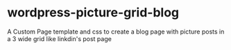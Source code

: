 wordpress-picture-grid-blog
===========================

A Custom Page template and css to create a blog page with picture posts in a 3 wide grid like linkdin's post page
